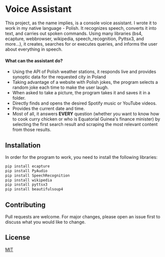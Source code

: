 # Voice Assistant

This project, as the name implies, is a console voice assistant. I wrote it to work in my native language - Polish. It recognizes speech, converts it into text, and carries out spoken commands. Using many libraries (bs4, ecapture, webbrowser, wikipedia, speech_recognition, Pyttsx3, and more...), it creates, searches for or executes queries, and informs the user about everything in speech.
#### What can the assistant do?
- Using the API of Polish weather stations, it responds live and provides synoptic data for the requested city in Poland
- Taking advantage of a website with Polish jokes, the program selects a random joke each time to make the user laugh.
- When asked to take a picture, the program takes it and saves it in a folder.
- Directly finds and opens the desired Spotify music or YouTube videos.
- Provides the current date and time.
- Most of all, it answers **EVERY** question (whether you want to know how to cook curry chicken or who is Equatorial Guinea's finance minister) by selecting the first search result and scraping the most relevant content from those results.

## Installation

In order for the program to work, you need to install the following libraries:

```bash
pip install ecapture
pip install PyAudio
pip install SpeechRecognition
pip install wikipedia
pip install pyttsx3
pip install beautifulsoup4
```

## Contributing

Pull requests are welcome. For major changes, please open an issue first
to discuss what you would like to change.

## License

[MIT](https://choosealicense.com/licenses/mit/)
